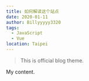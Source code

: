 ```yaml
---
title: 如何解读这个站点
date: 2020-01-11
author: Billyyyyy3320
tags:
  - JavaScript
  - Vue
location: Taipei  
---
```


> This is official blog theme.

My content.